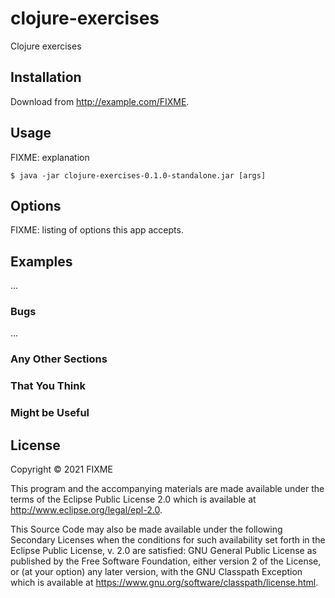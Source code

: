 # clojure-exercises

Clojure exercises

## Installation

Download from http://example.com/FIXME.

## Usage

FIXME: explanation

    $ java -jar clojure-exercises-0.1.0-standalone.jar [args]

## Options

FIXME: listing of options this app accepts.

## Examples

...

### Bugs

...

### Any Other Sections

### That You Think

### Might be Useful

## License

Copyright © 2021 FIXME

This program and the accompanying materials are made available under the
terms of the Eclipse Public License 2.0 which is available at
http://www.eclipse.org/legal/epl-2.0.

This Source Code may also be made available under the following Secondary
Licenses when the conditions for such availability set forth in the Eclipse
Public License, v. 2.0 are satisfied: GNU General Public License as published by
the Free Software Foundation, either version 2 of the License, or (at your
option) any later version, with the GNU Classpath Exception which is available
at https://www.gnu.org/software/classpath/license.html.
